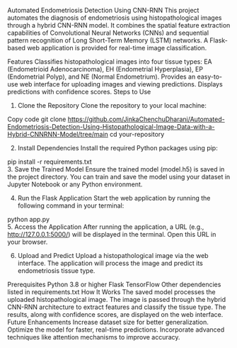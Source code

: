 Automated Endometriosis Detection Using CNN-RNN
This project automates the diagnosis of endometriosis using histopathological images through a hybrid CNN-RNN model. It combines the spatial feature extraction capabilities of Convolutional Neural Networks (CNNs) and sequential pattern recognition of Long Short-Term Memory (LSTM) networks. A Flask-based web application is provided for real-time image classification.

Features
Classifies histopathological images into four tissue types: EA (Endometrioid Adenocarcinoma), EH (Endometrial Hyperplasia), EP (Endometrial Polyp), and NE (Normal Endometrium).
Provides an easy-to-use web interface for uploading images and viewing predictions.
Displays predictions with confidence scores.
Steps to Use
1. Clone the Repository
Clone the repository to your local machine:


Copy code
git clone https://github.com/JinkaChenchuDharani/Automated-Endometriosis-Detection-Using-Histopathological-Image-Data-with-a-Hybrid-CNNRNN-Model/tree/main 
cd your-repository  

2. Install Dependencies
Install the required Python packages using pip:

pip install -r requirements.txt  
3. Save the Trained Model
Ensure the trained model (model.h5) is saved in the project directory. You can train and save the model using your dataset in Jupyter Notebook or any Python environment.

4. Run the Flask Application
Start the web application by running the following command in your terminal:

python app.py  
5. Access the Application
After running the application, a URL (e.g., http://127.0.0.1:5000/) will be displayed in the terminal. Open this URL in your browser.

6. Upload and Predict
Upload a histopathological image via the web interface.
The application will process the image and predict its endometriosis tissue type.

Prerequisites
Python 3.8 or higher
Flask
TensorFlow
Other dependencies listed in requirements.txt
How It Works
The saved model processes the uploaded histopathological image.
The image is passed through the hybrid CNN-RNN architecture to extract features and classify the tissue type.
The results, along with confidence scores, are displayed on the web interface.
Future Enhancements
Increase dataset size for better generalization.
Optimize the model for faster, real-time predictions.
Incorporate advanced techniques like attention mechanisms to improve accuracy.
